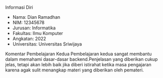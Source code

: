 Informasi Diri
- Nama: Dian Ramadhan
- NIM: 12345678
- Jurusan: Informatika
- Fakultas: Ilmu Komputer
- Angkatan: 2022
- Universitas: Universitas Sriwijaya

Komentar Pembelajaran Kedua
Pembelajaran kedua sangat membantu dalam memahami dasar-dasar backend.Penjelasan yang diberikan cukup jelas, tetapi akan lebih baik jika diberi istirahat ketika masa pengajaran karena agak sulit menangkap materi yang diberikan oleh pemateri.
